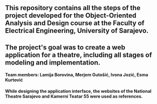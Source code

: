 ## This repository contains all the steps of the project developed for the Object-Oriented Analysis and Design course at the Faculty of Electrical Engineering, University of Sarajevo.
## The project's goal was to create a web application for a theatre, including all stages of modeling and implementation.
#### Team members: Lamija Borovina, Merjem Gutošić, Ivona Jozić, Esma Kurtović
#### While designing the application interface, the websites of the National Theatre Sarajevo and Kamerni Teatar 55 were used as references.

